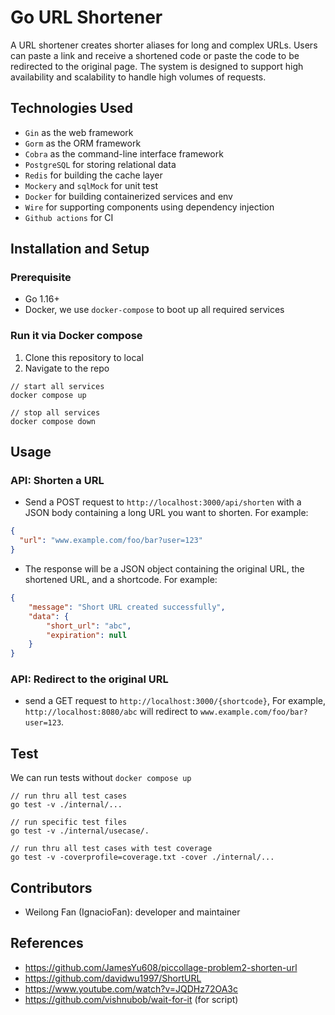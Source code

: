 # Go URL Shortener
A URL shortener creates shorter aliases for long and complex URLs. Users can paste a link and receive a shortened code or paste the code to be redirected to the original page. The system is designed to support high availability and scalability to handle high volumes of requests.

## Technologies Used
- `Gin` as the web framework
- `Gorm` as the ORM framework
- `Cobra` as the command-line interface framework
- `PostgreSQL` for storing relational data
- `Redis` for building the cache layer
- `Mockery` and `sqlMock` for unit test
- `Docker` for building containerized services and env
- `Wire` for supporting components using dependency injection
- `Github actions` for CI

## Installation and Setup

### Prerequisite
- Go 1.16+
- Docker, we use `docker-compose` to boot up all required services

### Run it via Docker compose

1. Clone this repository to local
2. Navigate to the repo

```
// start all services
docker compose up

// stop all services
docker compose down
```

## Usage

### API: Shorten a URL
- Send a POST request to `http://localhost:3000/api/shorten` with a JSON body containing a long URL you want to shorten. For example:

```json
{
  "url": "www.example.com/foo/bar?user=123"
}
```

- The response will be a JSON object containing the original URL, the shortened URL, and a shortcode. For example:

```json
{
    "message": "Short URL created successfully",
    "data": {
        "short_url": "abc",
        "expiration": null
    }
}
```

### API: Redirect to the original URL
-  send a GET request to `http://localhost:3000/{shortcode}`, For example, `http://localhost:8080/abc` will redirect to `www.example.com/foo/bar?user=123`.

## Test

We can run tests without `docker compose up`

```
// run thru all test cases
go test -v ./internal/...

// run specific test files
go test -v ./internal/usecase/.

// run thru all test cases with test coverage
go test -v -coverprofile=coverage.txt -cover ./internal/...
```

## Contributors
- Weilong Fan (IgnacioFan): developer and maintainer

## References
- https://github.com/JamesYu608/piccollage-problem2-shorten-url
- https://github.com/davidwu1997/ShortURL
- https://www.youtube.com/watch?v=JQDHz72OA3c
- https://github.com/vishnubob/wait-for-it (for script)
